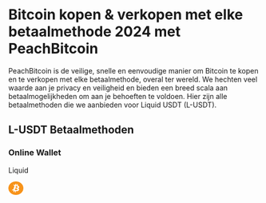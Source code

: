<body class="payment-methods-page">

# Bitcoin kopen & verkopen met elke betaalmethode 2024 met PeachBitcoin

PeachBitcoin is de veilige, snelle en eenvoudige manier om Bitcoin te kopen en te verkopen met elke betaalmethode, overal ter wereld. We hechten veel waarde aan je privacy en veiligheid en bieden een breed scala aan betaalmogelijkheden om aan je behoeften te voldoen. Hier zijn alle betaalmethoden die we aanbieden voor Liquid USDT (L-USDT).

## L-USDT Betaalmethoden

### Online Wallet

<div class="payment-grid">
    <div class="payment-grid-item">
        <p>Liquid</p> 
        <img src="/img/faq/logoimg/bitcoin.png" width="30px" height="27px" alt="Bitcoin kopen met Liquid, Bitcoin verkopen met Liquid">
    </div>
</div>

</body>

